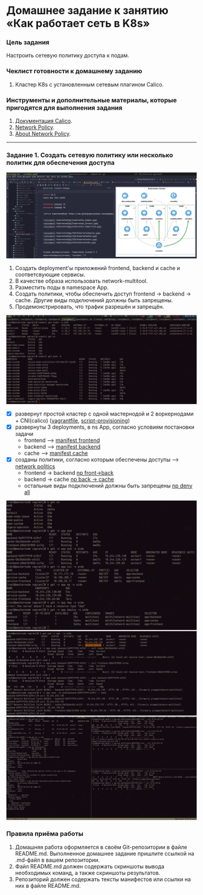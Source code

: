 # Домашнее задание к занятию «Как работает сеть в K8s»

### Цель задания

Настроить сетевую политику доступа к подам.

### Чеклист готовности к домашнему заданию

1. Кластер K8s с установленным сетевым плагином Calico.

### Инструменты и дополнительные материалы, которые пригодятся для выполнения задания

1. [Документация Calico](https://www.tigera.io/project-calico/).
2. [Network Policy](https://kubernetes.io/docs/concepts/services-networking/network-policies/).
3. [About Network Policy](https://docs.projectcalico.org/about/about-network-policy).

-----

### Задание 1. Создать сетевую политику или несколько политик для обеспечения доступа
![2](img/2.png)

1. Создать deployment'ы приложений frontend, backend и cache и соответсвующие сервисы.
2. В качестве образа использовать network-multitool.
3. Разместить поды в namespace App.
4. Создать политики, чтобы обеспечить доступ frontend -> backend -> cache. Другие виды подключений должны быть запрещены.
5. Продемонстрировать, что трафик разрешён и запрещён.

![2](img/1.png)
- [x] развернут простой кластер с одной мастернодой и 2 воркернодами + CNI(calico) ([vagrantfile](infrastructure/Vagrantfile), [script-provisioning](infrastructure/script.sh))
- [x] развернуты 3 deployments, в ns App, согласно условиям постановки задачи
  - frontend --> [manifest frontend](manifest/frontend.yaml)
  - backend --> [manifest backend](manifest/backend.yaml)
  - cache --> [manifest cache](manifest/cache.yaml)
- [x] созданы политики, согласно которым обеспечены доступы --> [network politics](manifest/network-politics.yaml) 
  - frontend -> backend [np front->back](manifest/network-policy-backend.yaml)
  - backend -> cache [np back -> cache](manifest/network-policy-cache.yaml)
  - остальные виды подключений должны быть запрещены  [np deny all](manifest/network-policy-denyall.yaml)

![2](img/3.png)
![2](img/4.png)
![2](img/5.png)


### Правила приёма работы

1. Домашняя работа оформляется в своём Git-репозитории в файле README.md. Выполненное домашнее задание пришлите ссылкой на .md-файл в вашем репозитории.
2. Файл README.md должен содержать скриншоты вывода необходимых команд, а также скриншоты результатов.
3. Репозиторий должен содержать тексты манифестов или ссылки на них в файле README.md.

